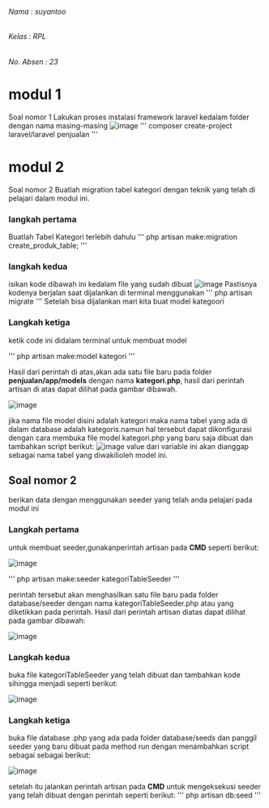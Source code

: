 ###### Nama : suyantoo
###### Kelas : RPL
###### No. Absen : 23

# modul 1

Soal nomor 1
Lakukan proses instalasi framework laravel kedalam folder dengan nama masing-masing
![image](https://user-images.githubusercontent.com/109930613/180918926-2a53a79b-194b-43c3-87a7-5a62af9e5bbe.png)
'''
composer create-project laravel/laravel penjualan
'''


# modul 2
Soal nomor 2
Buatlah migration tabel kategori dengan teknik yang telah di pelajari dalam
modul ini.

### langkah pertama

Buatlah Tabel Kategori terlebih dahulu 
'''
php artisan make:migration create_produk_table;
'''

### langkah kedua

isikan kode dibawah ini kedalam file yang sudah dibuat
![image](https://user-images.githubusercontent.com/109930613/180921215-18f57443-5420-4c8a-9b31-45be97757b3d.png)
Pastisnya kodenya berjalan saat dijalankan di terminal menggunakan
'''
php artisan migrate
'''
Setelah bisa dijalankan mari kita buat model kategoori

### Langkah ketiga

ketik code ini didalam terminal untuk membuat model

'''
php artisan make:model kategori
'''

Hasil dari perintah di atas,akan ada satu file baru pada folder **penjualan/app/models** dengan nama **kategori.php**, hasil dari perintah artisan di atas dapat dilihat pada gambar dibawah.

![image](https://user-images.githubusercontent.com/109930613/180923175-55133057-b791-491a-a784-7d1f29710638.png)

jika nama file model disini adalah kategori maka nama tabel yang ada di dalam database adalah kategoris.namun hal tersebut dapat dikonfigurasi dengan cara membuka file model kategori.php yang baru saja dibuat dan tambahkan script berikut:
![image](https://user-images.githubusercontent.com/109930613/180923764-9277db49-866a-4dca-95a4-add1e3eedf33.png)
value dari variable ini akan dianggap sebagai nama tabel yang diwakilioleh model ini.

## Soal nomor 2

berikan data dengan menggunakan seeder yang telah anda pelajari pada modul ini

### Langkah pertama

untuk membuat seeder,gunakanperintah artisan pada **CMD** seperti berikut:

![image](https://user-images.githubusercontent.com/109930613/180924890-169c7258-7356-4851-8382-94b96462b301.png)

'''
php artisan make:seeder kategoriTableSeeder
'''

perintah tersebut akan menghasilkan satu file baru pada folder database/seeder dengan nama
kategoriTableSeeder.php atau yang diketikkan pada perintah. Hasil dari perintah artisan diatas dapat dilihat pada gambar dibawah:

![image](https://user-images.githubusercontent.com/109930613/180925381-8f5149eb-db59-45cc-9e68-28c2330baf8b.png)


### Langkah kedua

buka file kategoriTableSeeder yang telah dibuat dan tambahkan kode sihingga menjadi seperti berikut:

![image](https://user-images.githubusercontent.com/109930613/180925647-0ed4624a-eb13-4e78-81d8-514cec7caae0.png)

### Langkah ketiga

buka file database .php yang ada pada folder database/seeds dan panggil seeder yang baru dibuat pada method run dengan menambahkan script sebagai sebagai berikut:

![image](https://user-images.githubusercontent.com/109930613/180926046-0e2178b2-d75a-487f-a655-a2e5e0a8da74.png)


setelah itu jalankan perintah artisan pada **CMD** untuk mengeksekusi seeder yang telah dibuat dengan perintah seperti berikut:
'''
php artisan db:seed
'''

<?php
